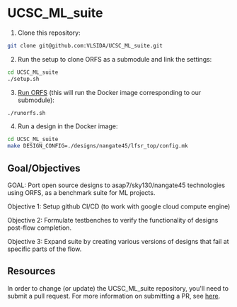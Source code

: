 # UCSC_ML_suite

1. Clone this repository:

```bash
git clone git@github.com:VLSIDA/UCSC_ML_suite.git
```

2. Run the setup to clone ORFS as a submodule and link the settings:

```bash
cd UCSC_ML_suite
./setup.sh

```

3. [Run ORFS](https://vlsida.github.io/chip-tutorials/orfs-installation.html#run-orfs-docker-image) (this will run the Docker image corresponding to our submodule):

```bash
./runorfs.sh
```

4. Run a design in the Docker image:

```bash
cd UCSC_ML_suite
make DESIGN_CONFIG=./designs/nangate45/lfsr_top/config.mk
```

## Goal/Objectives

GOAL: Port open source designs to asap7/sky130/nangate45 technologies using ORFS, as a benchmark suite for ML projects.

Objective 1: Setup github CI/CD (to work with google cloud compute engine)

Objective 2: Formulate testbenches to verify the functionality of designs post-flow completion.

Objective 3: Expand suite by creating various versions of designs that fail at specific parts of the flow.

## Resources

In order to change (or update) the UCSC_ML_suite repository, you'll need to submit a pull request. For more information on submitting a PR, see [here](https://docs.github.com/en/pull-requests/collaborating-with-pull-requests/proposing-changes-to-your-work-with-pull-requests/creating-a-pull-request).
